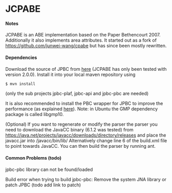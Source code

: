 # JCPABE

#### Notes

JCPABE is an ABE implementation based on the Paper Bethencourt 2007.
Additionally it also implements area attributes.
It started out as a fork of https://github.com/junwei-wang/cpabe but has since been mostly rewritten.

#### Dependencies
Download the source of JPBC from [here](http://sourceforge.net/p/jpbc/code/) (JCPABE has only been tested with version 2.0.0).
Install it into your local maven repository using
```sh
$ mvn install
```
(only the sub projects jpbc-plaf, jpbc-api and jpbc-pbc are needed)

It is also recommended to install the PBC wrapper for JPBC to improve the performance (as explained [here](http://gas.dia.unisa.it/projects/jpbc/docs/pbcwrapper.html)). Note: in Ubuntu the GMP dependency package is called libgmp10.


(Optional) If you want to regenerate or modify the parser the parser you need to download the JavaCC binary (6.1.2 was tested) from https://java.net/projects/javacc/downloads/directory/releases
and place the javacc.jar into <repo>/javacc/bin/lib/
Alternatively change line 6 of the build.xml file to point towards JavaCC.
You can then build the parser by running ant.

#### Common Problems (todo)

jpbc-pbc library can not be found/loaded

Build error when trying to build jpbc-pbc:
Remove the system JNA library or patch JPBC (todo add link to patch)
